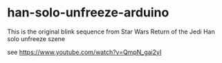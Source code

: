 # han-solo-unfreeze-arduino
This is the original blink sequence from Star Wars Return of the Jedi Han solo unfreeze szene

see https://www.youtube.com/watch?v=QmpN_gai2yI

